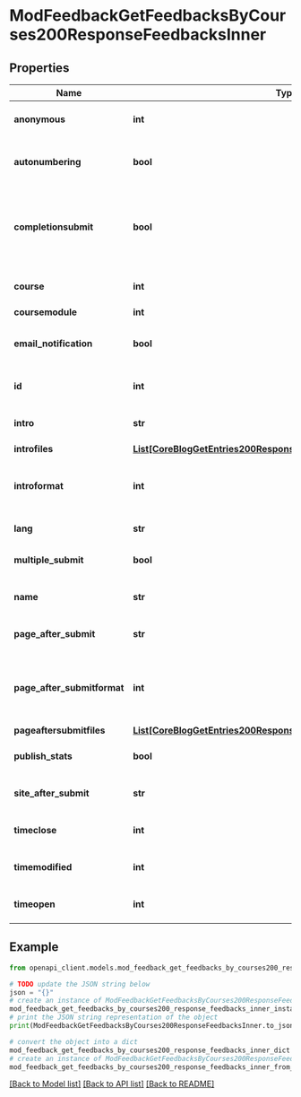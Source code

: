 # ModFeedbackGetFeedbacksByCourses200ResponseFeedbacksInner


## Properties

Name | Type | Description | Notes
------------ | ------------- | ------------- | -------------
**anonymous** | **int** | Whether the feedback is anonymous. | [optional] [default to null]
**autonumbering** | **bool** | Whether questions should be auto-numbered. | [optional] [default to False]
**completionsubmit** | **bool** | If this field is set to 1, then the activity will be automatically marked as complete on submission. | [optional] [default to False]
**course** | **int** | Course id this feedback is part of. | [optional] [default to null]
**coursemodule** | **int** | coursemodule | [optional] 
**email_notification** | **bool** | Whether email notifications will be sent to teachers. | [optional] [default to False]
**id** | **int** | The primary key of the record. | [optional] [default to null]
**intro** | **str** | Feedback introduction text. | [optional] [default to '']
**introfiles** | [**List[CoreBlogGetEntries200ResponseEntriesInnerSummaryfilesInner]**](CoreBlogGetEntries200ResponseEntriesInnerSummaryfilesInner.md) |  | [optional] 
**introformat** | **int** | intro format (1 &#x3D; HTML, 0 &#x3D; MOODLE, 2 &#x3D; PLAIN, or 4 &#x3D; MARKDOWN) | [optional] [default to 0]
**lang** | **str** | Forced activity language | [optional] 
**multiple_submit** | **bool** | Whether multiple submissions are allowed. | [optional] [default to False]
**name** | **str** | Feedback name. | [optional] [default to 'null']
**page_after_submit** | **str** | Text to display after submission. | [optional] [default to 'null']
**page_after_submitformat** | **int** | page_after_submit format (1 &#x3D; HTML, 0 &#x3D; MOODLE, 2 &#x3D; PLAIN, or 4 &#x3D; MARKDOWN) | [optional] [default to 0]
**pageaftersubmitfiles** | [**List[CoreBlogGetEntries200ResponseEntriesInnerSummaryfilesInner]**](CoreBlogGetEntries200ResponseEntriesInnerSummaryfilesInner.md) |  | [optional] 
**publish_stats** | **bool** | Whether stats should be published. | [optional] [default to False]
**site_after_submit** | **str** | Link to next page after submission. | [optional] [default to 'null']
**timeclose** | **int** | Allow answers until this time. | [optional] [default to null]
**timemodified** | **int** | The time this record was modified. | [optional] [default to null]
**timeopen** | **int** | Allow answers from this time. | [optional] [default to null]

## Example

```python
from openapi_client.models.mod_feedback_get_feedbacks_by_courses200_response_feedbacks_inner import ModFeedbackGetFeedbacksByCourses200ResponseFeedbacksInner

# TODO update the JSON string below
json = "{}"
# create an instance of ModFeedbackGetFeedbacksByCourses200ResponseFeedbacksInner from a JSON string
mod_feedback_get_feedbacks_by_courses200_response_feedbacks_inner_instance = ModFeedbackGetFeedbacksByCourses200ResponseFeedbacksInner.from_json(json)
# print the JSON string representation of the object
print(ModFeedbackGetFeedbacksByCourses200ResponseFeedbacksInner.to_json())

# convert the object into a dict
mod_feedback_get_feedbacks_by_courses200_response_feedbacks_inner_dict = mod_feedback_get_feedbacks_by_courses200_response_feedbacks_inner_instance.to_dict()
# create an instance of ModFeedbackGetFeedbacksByCourses200ResponseFeedbacksInner from a dict
mod_feedback_get_feedbacks_by_courses200_response_feedbacks_inner_from_dict = ModFeedbackGetFeedbacksByCourses200ResponseFeedbacksInner.from_dict(mod_feedback_get_feedbacks_by_courses200_response_feedbacks_inner_dict)
```
[[Back to Model list]](../README.md#documentation-for-models) [[Back to API list]](../README.md#documentation-for-api-endpoints) [[Back to README]](../README.md)


